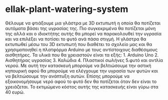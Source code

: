 # ellak-plant-watering-system
Θέλουμε να φτιάξουμε μια γλάστρα με 3D εκτυπωτή η οποία θα ποτίζεται αυτόματα βάσει της υγρασίας της. Πιο συγκεκριμένα θα ποτίζεται μόνη της αλλά και ο ιδιοκτήτης αυτής θα μπορεί να παρακολουθεί την υγρασία και να επιλέξει να ποτίσει το φυτό ανά πάσα στιγμή. Η γλάστρα θα εκτυπωθεί μέσω του 3D εκτυπωτή που διαθέτει το σχολείο μας και θα χρησιμοποιηθεί η πλατφόρμα Arduino με τους αντίστοιχους διαθέσιμους αισθητήρες.
Τα υλικά που θα χρειαστούν είναι τα εξής: 1. Arduino Uno 2. Αισθητήρας υγρασίας 3. Καλώδια 4. Πλαστικοί σωλήνες 5.φυτό και αντλία νερού. Με αυτή την κατασκευή μπορούμε να βελτιώσουμε την αστική κηπουρική αφού θα μπορούμε να ελέγχουμε την υγρασία των φυτών και να βελτιώσουμε την ανάπτυξη αυτών. Επίσης μπορούμε να εξοικονομήσουμε νερό αφού το φυτό δεν θα ποτίζεται όταν δεν είναι το χρειάζεται. Το εκτιμώμενο κόστος αυτής της κατασκευής είναι γύρω στα 40 ευρώ. 
